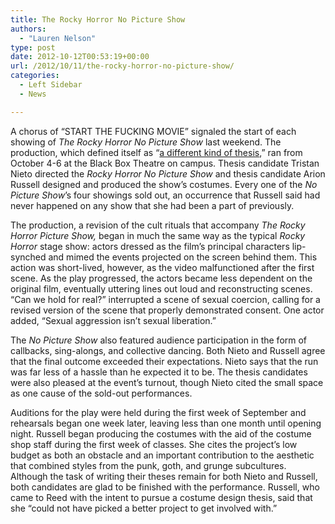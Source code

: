 ```yaml
---
title: The Rocky Horror No Picture Show
authors: 
  - "Lauren Nelson"
type: post
date: 2012-10-12T00:53:19+00:00
url: /2012/10/11/the-rocky-horror-no-picture-show/
categories:
  - Left Sidebar
  - News

---
```

A chorus of “START THE FUCKING MOVIE” signaled the start of each showing of _The Rocky Horror No Picture Show_ last weekend. The production, which defined itself as “[a different kind of thesis][1],” ran from October 4-6 at the Black Box Theatre on campus. Thesis candidate Tristan Nieto directed the _Rocky Horror No Picture Show_ and thesis candidate Arion Russell designed and produced the show’s costumes. Every one of the _No Picture Show_’s four showings sold out, an occurrence that Russell said had never happened on any show that she had been a part of previously.

The production, a revision of the cult rituals that accompany _The_ _Rocky Horror Picture Show,_ began in much the same way as the typical _Rocky Horror_ stage show: actors dressed as the film’s principal characters lip-synched and mimed the events projected on the screen behind them. This action was short-lived, however, as the video malfunctioned after the first scene. As the play progressed, the actors became less dependent on the original film, eventually uttering lines out loud and reconstructing scenes. “Can we hold for real?” interrupted a scene of sexual coercion, calling for a revised version of the scene that properly demonstrated consent. One actor added, “Sexual aggression isn’t sexual liberation.”

The _No Picture Show_ also featured audience participation in the form of callbacks, sing-alongs, and collective dancing. Both Nieto and Russell agree that the final outcome exceeded their expectations. Nieto says that the run was far less of a hassle than he expected it to be. The thesis candidates were also pleased at the event’s turnout, though Nieto cited the small space as one cause of the sold-out performances.

Auditions for the play were held during the first week of September and rehearsals began one week later, leaving less than one month until opening night. Russell began producing the costumes with the aid of the costume shop staff during the first week of classes. She cites the project’s low budget as both an obstacle and an important contribution to the aesthetic that combined styles from the punk, goth, and grunge subcultures. Although the task of writing their theses remain for both Nieto and Russell, both candidates are glad to be finished with the performance. Russell, who came to Reed with the intent to pursue a costume design thesis, said that she “could not have picked a better project to get involved with.”

 [1]: http://www.reedquest.org/2012/10/cool-thesis-of-the-week-tristan-nieto/ "Cool Thesis of the Week: Tristan Nieto"